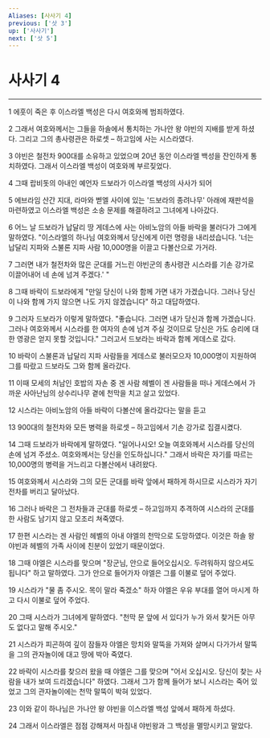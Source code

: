 ```yaml
---
Aliases: [사사기 4]
previous: ['삿 3']
up: ['사사기']
next: ['삿 5']
---
```

# 사사기 4

***


1 에훗이 죽은 후 이스라엘 백성은 다시 여호와께 범죄하였다. 

2 그래서 여호와께서는 그들을 하솔에서 통치하는 가나안 왕 야빈의 지배를 받게 하셨다. 그리고 그의 총사령관은 하로셋 – 하고임에 사는 시스라였다. 

3 야빈은 철전차 900대를 소유하고 있었으며 20년 동안 이스라엘 백성을 잔인하게 통치하였다. 그래서 이스라엘 백성이 여호와께 부르짖었다. 

4 그때 랍비돗의 아내인 예언자 드보라가 이스라엘 백성의 사사가 되어 

5 에브라임 산간 지대, 라마와 벧엘 사이에 있는 '드보라의 종려나무' 아래에 재판석을 마련하였고 이스라엘 백성은 소송 문제를 해결하려고 그녀에게 나아갔다. 

6 어느 날 드보라가 납달리 땅 게데스에 사는 아비노암의 아들 바락을 불러다가 그에게 말하였다. "이스라엘의 하나님 여호와께서 당신에게 이런 명령을 내리셨습니다. '너는 납달리 지파와 스불론 지파 사람 10,000명을 이끌고 다볼산으로 가거라. 

7 그러면 내가 철전차와 많은 군대를 거느린 야빈군의 총사령관 시스라를 기손 강가로 이끌어내어 네 손에 넘겨 주겠다.' " 

8 그때 바락이 드보라에게 "만일 당신이 나와 함께 가면 내가 가겠습니다. 그러나 당신이 나와 함께 가지 않으면 나도 가지 않겠습니다" 하고 대답하였다. 

9 그러자 드보라가 이렇게 말하였다. "좋습니다. 그러면 내가 당신과 함께 가겠습니다. 그러나 여호와께서 시스라를 한 여자의 손에 넘겨 주실 것이므로 당신은 가도 승리에 대한 영광은 얻지 못할 것입니다." 그러고서 드보라는 바락과 함께 게데스로 갔다. 

10 바락이 스불론과 납달리 지파 사람들을 게데스로 불러모으자 10,000명이 지원하여 그를 따랐고 드보라도 그와 함께 올라갔다. 

11 이때 모세의 처남인 호밥의 자손 중 겐 사람 헤벨이 겐 사람들을 떠나 게데스에서 가까운 사아난님의 상수리나무 곁에 천막을 치고 살고 있었다. 

12 시스라는 아비노암의 아들 바락이 다볼산에 올라갔다는 말을 듣고 

13 900대의 철전차와 모든 병력을 하로셋 – 하고임에서 기손 강가로 집결시켰다. 

14 그때 드보라가 바락에게 말하였다. "일어나시오! 오늘 여호와께서 시스라를 당신의 손에 넘겨 주셨소. 여호와께서는 당신을 인도하십니다." 그래서 바락은 자기를 따르는 10,000명의 병력을 거느리고 다볼산에서 내려왔다. 

15 여호와께서 시스라와 그의 모든 군대를 바락 앞에서 패하게 하시므로 시스라가 자기 전차를 버리고 달아났다. 

16 그러나 바락은 그 전차들과 군대를 하로셋 – 하고임까지 추격하여 시스라의 군대를 한 사람도 남기지 않고 모조리 쳐죽였다. 

17 한편 시스라는 겐 사람인 헤벨의 아내 야엘의 천막으로 도망하였다. 이것은 하솔 왕 야빈과 헤벨의 가족 사이에 친분이 있었기 때문이었다. 

18 그때 야엘은 시스라를 맞으며 "장군님, 안으로 들어오십시오. 두려워하지 않으셔도 됩니다" 하고 말하였다. 그가 안으로 들어가자 야엘은 그를 이불로 덮어 주었다. 

19 시스라가 "물 좀 주시오. 목이 말라 죽겠소" 하자 야엘은 우유 부대를 열어 마시게 하고 다시 이불로 덮어 주었다. 

20 그때 시스라가 그녀에게 말하였다. "천막 문 앞에 서 있다가 누가 와서 찾거든 아무도 없다고 말해 주시오." 

21 시스라가 피곤하여 깊이 잠들자 야엘은 망치와 말뚝을 가져와 살며시 다가가서 말뚝을 그의 관자놀이에 대고 땅에 박아 죽였다. 

22 바락이 시스라를 찾으러 왔을 때 야엘은 그를 맞으며 "어서 오십시오. 당신이 찾는 사람을 내가 보여 드리겠습니다" 하였다. 그래서 그가 함께 들어가 보니 시스라는 죽어 있었고 그의 관자놀이에는 천막 말뚝이 박혀 있었다. 

23 이와 같이 하나님은 가나안 왕 야빈을 이스라엘 백성 앞에서 패하게 하셨다. 

24 그래서 이스라엘은 점점 강해져서 마침내 야빈왕과 그 백성을 멸망시키고 말았다.
